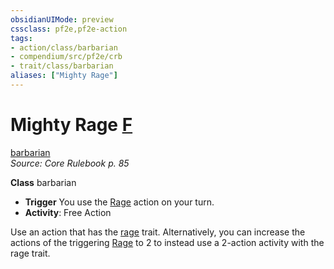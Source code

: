 ```yaml
---
obsidianUIMode: preview
cssclass: pf2e,pf2e-action
tags:
- action/class/barbarian
- compendium/src/pf2e/crb
- trait/class/barbarian
aliases: ["Mighty Rage"]
---
```

# Mighty Rage [F](chapter-9-playing-the-game.md#Actions "Free Action")
[barbarian](rules/traits/barbarian.md)  
*Source: Core Rulebook p. 85*  

**Class** barbarian
- **Trigger** You use the [Rage](rules/actions/rage.md) action on your turn.
- **Activity**: Free Action

Use an action that has the [rage](rules/traits/rage.md) trait. Alternatively, you can increase the actions of the triggering [Rage](rules/actions/rage.md) to 2 to instead use a 2-action activity with the rage trait.